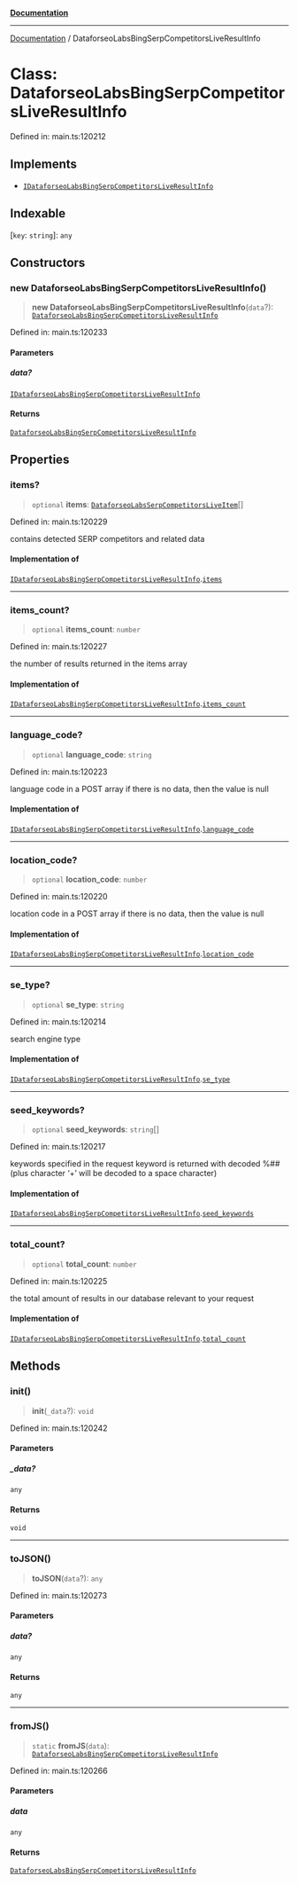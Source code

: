 [**Documentation**](../README.md)

***

[Documentation](../README.md) / DataforseoLabsBingSerpCompetitorsLiveResultInfo

# Class: DataforseoLabsBingSerpCompetitorsLiveResultInfo

Defined in: main.ts:120212

## Implements

- [`IDataforseoLabsBingSerpCompetitorsLiveResultInfo`](../interfaces/IDataforseoLabsBingSerpCompetitorsLiveResultInfo.md)

## Indexable

\[`key`: `string`\]: `any`

## Constructors

### new DataforseoLabsBingSerpCompetitorsLiveResultInfo()

> **new DataforseoLabsBingSerpCompetitorsLiveResultInfo**(`data`?): [`DataforseoLabsBingSerpCompetitorsLiveResultInfo`](DataforseoLabsBingSerpCompetitorsLiveResultInfo.md)

Defined in: main.ts:120233

#### Parameters

##### data?

[`IDataforseoLabsBingSerpCompetitorsLiveResultInfo`](../interfaces/IDataforseoLabsBingSerpCompetitorsLiveResultInfo.md)

#### Returns

[`DataforseoLabsBingSerpCompetitorsLiveResultInfo`](DataforseoLabsBingSerpCompetitorsLiveResultInfo.md)

## Properties

### items?

> `optional` **items**: [`DataforseoLabsSerpCompetitorsLiveItem`](DataforseoLabsSerpCompetitorsLiveItem.md)[]

Defined in: main.ts:120229

contains detected SERP competitors and related data

#### Implementation of

[`IDataforseoLabsBingSerpCompetitorsLiveResultInfo`](../interfaces/IDataforseoLabsBingSerpCompetitorsLiveResultInfo.md).[`items`](../interfaces/IDataforseoLabsBingSerpCompetitorsLiveResultInfo.md#items)

***

### items\_count?

> `optional` **items\_count**: `number`

Defined in: main.ts:120227

the number of results returned in the items array

#### Implementation of

[`IDataforseoLabsBingSerpCompetitorsLiveResultInfo`](../interfaces/IDataforseoLabsBingSerpCompetitorsLiveResultInfo.md).[`items_count`](../interfaces/IDataforseoLabsBingSerpCompetitorsLiveResultInfo.md#items_count)

***

### language\_code?

> `optional` **language\_code**: `string`

Defined in: main.ts:120223

language code in a POST array
if there is no data, then the value is null

#### Implementation of

[`IDataforseoLabsBingSerpCompetitorsLiveResultInfo`](../interfaces/IDataforseoLabsBingSerpCompetitorsLiveResultInfo.md).[`language_code`](../interfaces/IDataforseoLabsBingSerpCompetitorsLiveResultInfo.md#language_code)

***

### location\_code?

> `optional` **location\_code**: `number`

Defined in: main.ts:120220

location code in a POST array
if there is no data, then the value is null

#### Implementation of

[`IDataforseoLabsBingSerpCompetitorsLiveResultInfo`](../interfaces/IDataforseoLabsBingSerpCompetitorsLiveResultInfo.md).[`location_code`](../interfaces/IDataforseoLabsBingSerpCompetitorsLiveResultInfo.md#location_code)

***

### se\_type?

> `optional` **se\_type**: `string`

Defined in: main.ts:120214

search engine type

#### Implementation of

[`IDataforseoLabsBingSerpCompetitorsLiveResultInfo`](../interfaces/IDataforseoLabsBingSerpCompetitorsLiveResultInfo.md).[`se_type`](../interfaces/IDataforseoLabsBingSerpCompetitorsLiveResultInfo.md#se_type)

***

### seed\_keywords?

> `optional` **seed\_keywords**: `string`[]

Defined in: main.ts:120217

keywords specified in the request
keyword is returned with decoded %## (plus character ‘+’ will be decoded to a space character)

#### Implementation of

[`IDataforseoLabsBingSerpCompetitorsLiveResultInfo`](../interfaces/IDataforseoLabsBingSerpCompetitorsLiveResultInfo.md).[`seed_keywords`](../interfaces/IDataforseoLabsBingSerpCompetitorsLiveResultInfo.md#seed_keywords)

***

### total\_count?

> `optional` **total\_count**: `number`

Defined in: main.ts:120225

the total amount of results in our database relevant to your request

#### Implementation of

[`IDataforseoLabsBingSerpCompetitorsLiveResultInfo`](../interfaces/IDataforseoLabsBingSerpCompetitorsLiveResultInfo.md).[`total_count`](../interfaces/IDataforseoLabsBingSerpCompetitorsLiveResultInfo.md#total_count)

## Methods

### init()

> **init**(`_data`?): `void`

Defined in: main.ts:120242

#### Parameters

##### \_data?

`any`

#### Returns

`void`

***

### toJSON()

> **toJSON**(`data`?): `any`

Defined in: main.ts:120273

#### Parameters

##### data?

`any`

#### Returns

`any`

***

### fromJS()

> `static` **fromJS**(`data`): [`DataforseoLabsBingSerpCompetitorsLiveResultInfo`](DataforseoLabsBingSerpCompetitorsLiveResultInfo.md)

Defined in: main.ts:120266

#### Parameters

##### data

`any`

#### Returns

[`DataforseoLabsBingSerpCompetitorsLiveResultInfo`](DataforseoLabsBingSerpCompetitorsLiveResultInfo.md)
